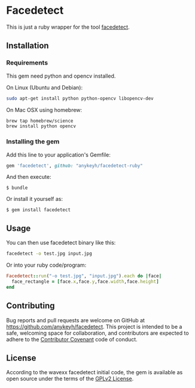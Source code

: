 # Facedetect

This is just a ruby wrapper for the tool [facedetect](https://www.thregr.org/~wavexx/software/facedetect/).

## Installation

### Requirements

This gem need python and opencv installed.

On Linux (Ubuntu and Debian):

```bash
sudo apt-get install python python-opencv libopencv-dev
```

On Mac OSX using homebrew:

```bash
brew tap homebrew/science
brew install python opencv
```

### Installing the gem

Add this line to your application's Gemfile:

```ruby
gem 'facedetect', github: "anykeyh/facedetect-ruby"
```

And then execute:

    $ bundle

Or install it yourself as:

    $ gem install facedetect

## Usage


You can then use facedetect binary like this:

```bash
facedetect -o test.jpg input.jpg
```

Or into your ruby code/program:

```ruby
Facedetect::run("-o test.jpg", "input.jpg").each do |face|
  face_rectangle = [face.x,face.y,face.width,face.height]
end
```

## Contributing

Bug reports and pull requests are welcome on GitHub at https://github.com/anykeyh/facedetect. This project is intended to be a safe, welcoming space for collaboration, and contributors are expected to adhere to the [Contributor Covenant](http://contributor-covenant.org) code of conduct.

## License

According to the wavexx facedetect initial code, the gem is available as open source under the terms of the [GPLv2 License](https://opensource.org/licenses/GPL-2.0).

